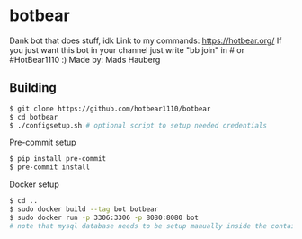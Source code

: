 # botbear
Dank bot that does stuff, idk
Link to my commands: https://hotbear.org/
If you just want this bot in your channel just write "bb join" in # or #HotBear1110 :)
Made by: Mads Hauberg

## Building

```bash
$ git clone https://github.com/hotbear1110/botbear
$ cd botbear
$ ./configsetup.sh # optional script to setup needed credentials
```

Pre-commit setup
```bash
$ pip install pre-commit
$ pre-commit install
```

Docker setup

```bash
$ cd ..
$ sudo docker build --tag bot botbear
$ sudo docker run -p 3306:3306 -p 8080:8080 bot
# note that mysql database needs to be setup manually inside the container
```
